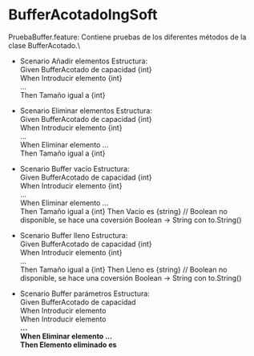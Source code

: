 # BufferAcotadoIngSoft

PruebaBuffer.feature: Contiene pruebas de los diferentes métodos de la clase BufferAcotado.\

- Scenario Añadir elementos
Estructura:\
Given BufferAcotado de capacidad {int}\
When Introducir elemento {int}\
...\
Then Tamaño igual a {int}

- Scenario Eliminar elementos
Estructura:\
Given BufferAcotado de capacidad {int}\
When Introducir elemento {int}\
...\
When Eliminar elemento
...\
Then Tamaño igual a {int}

- Scenario Buffer vacío
Estructura:\
Given BufferAcotado de capacidad {int}\
When Introducir elemento {int}\
...\
When Eliminar elemento
...\
Then Tamaño igual a {int}
Then Vacio es {string} // Boolean no disponible, se hace una coversión Boolean -> String con to.String()

- Scenario Buffer lleno
Estructura:\
Given BufferAcotado de capacidad {int}\
When Introducir elemento {int}\
...\
Then Tamaño igual a {int}
Then Lleno es {string} // Boolean no disponible, se hace una coversión Boolean -> String con to.String()

- Scenario Buffer parámetros
Estructura:\
Given BufferAcotado de capacidad <cap>\
When Introducir elemento <a>\
When Introducir elemento <b>\
...\
When Eliminar elemento
...\
Then Elemento eliminado es <del>
